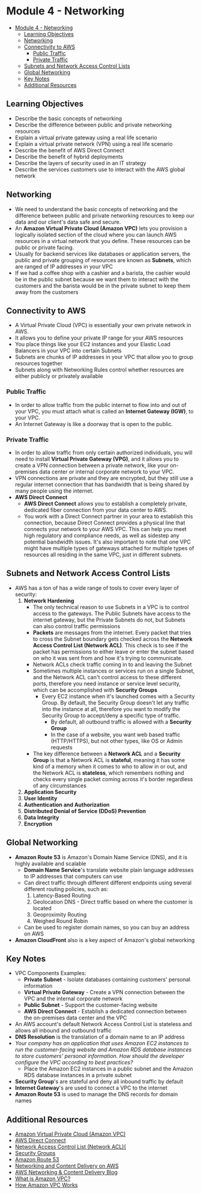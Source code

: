 # Module 4 - Networking

- [Module 4 - Networking](#module-4---networking)
  - [Learning Objectives](#learning-objectives)
  - [Networking](#networking)
  - [Connectivity to AWS](#connectivity-to-aws)
    - [Public Traffic](#public-traffic)
    - [Private Traffic](#private-traffic)
  - [Subnets and Network Access Control Lists](#subnets-and-network-access-control-lists)
  - [Global Networking](#global-networking)
  - [Key Notes](#key-notes)
  - [Additional Resources](#additional-resources)

## Learning Objectives

- Describe the basic concepts of networking
- Describe the difference between public and private networking resources
- Explain a virtual private gateway using a real life scenario
- Explain a virtual private network (VPN) using a real life scenario
- Describe the benefit of AWS Direct Connect
- Describe the benefit of hybrid deployments
- Describe the layers of security used in an IT strategy
- Describe the services customers use to interact with the AWS global network

## Networking

- We need to understand the basic concepts of networking and the difference between public and private networking resources to keep our data and our client's data safe and secure.
- An **Amazon Virtual Private Cloud (Amazon VPC)** lets you provision a logically isolated section of the cloud where you can launch AWS resources in a virtual network that you define.  These resources can be public or private facing. 
- Usually for backend services like databases or application servers, the public and private grouping of resources are known as **Subnets**, which are ranged of IP addresses in your VPC
- If we had a coffee shop with a cashier and a barista, the cashier would be in the public subnet because we want them to interact with the customers and the barista would be in the private subnet to keep them away from the customers

## Connectivity to AWS

- A Virtual Private Cloud (VPC) is essentially your own private network in AWS.
- It allows you to define your private IP range for your AWS resources
- You place things like your EC2 instances and your Elastic Load Balancers in your VPC into certain Subnets
- Subnets are chunks of IP addresses in your VPC that allow you to group resources together
- Subnets along with Networking Rules control whether resources are either publicly or privately available

### Public Traffic

- In order to allow traffic from the public internet to flow into and out of your VPC, you must attach what is called an **Internet Gateway (IGW)**, to your VPC.
- An Internet Gateway is like a doorway that is open to the public.

### Private Traffic

- In order to allow traffic from only certain authorized individuals, you will need to install **Virtual Private Gateway (VPG)**, and it allows you to create a VPN connection between a private network, like your on-premises data center or internal corporate network to your VPC.
- VPN connections are private and they are encrypted, but they still use a regular internet connection that has bandwidth that is being shared by many people using the internet.
- **AWS Direct Connect**
  - **AWS Direct Connect** allows you to establish a completely private, dedicated fiber connection from your data center to AWS. 
  - You work with a Direct Connect partner in your area to establish this connection, because Direct Connect provides a physical line that connects your network to your AWS VPC. This can help you meet high regulatory and compliance needs, as well as sidestep any potential bandwidth issues. It's also important to note that one VPC might have multiple types of gateways attached for multiple types of resources all residing in the same VPC, just in different subnets.

## Subnets and Network Access Control Lists

- AWS has a ton of has a wide range of tools to cover every layer of security:
  1. **Network Hardening**
     - The only technical reason to use Subnets in a VPC is to control access to the gateways.  The Public Subnets have access to the internet gateway, but the Private Subnets do not, but Subnets can also control traffic permissions
     - **Packets** are messages from the internet.  Every packet that tries to cross the Subnet boundary gets checked across the **Network Access Control List (Network ACL)**.  This check is to see if the packet has permissions to either leave or enter the subnet based on who it was sent from and how it's trying to communicate.
     - Network ACLs check traffic coming in to and leaving the Subnet
     - Sometimes multiple instances or services run on a single Subnet, and the Network ACL can't control access to these different ports, therefore you need instance or service level security, which can be accomplished with **Security Groups**
       - Every EC2 instance when it's launched comes with a Security Group.  By default, the Security Group doesn't let any traffic into the instance at all, therefore you want to modify the Security Group to accept/deny a specific type of traffic.
         - By default, all outbound traffic is allowed with a **Security Group**
         - In the case of a website, you want web based traffic (HTTP/HTTPS), but not other types, like OS or Admin requests
     - The key difference between a **Network ACL** and a **Security Group** is that a Network ACL is **stateful**, meaning it has some kind of a memory when it comes to who to allow in or out, and the Network ACL is **stateless**, which remembers nothing and checks every single packet coming across it's border regardless of any circumstances
  2. **Application Security**
  3. **User Identity**
  4. **Authentication and Authorization**
  5. **Distributed Denial of Service (DDoS) Prevention**
  6. **Data Integrity**
  7. **Encryption**

## Global Networking

- **Amazon Route 53** is Amazon's Domain Name Service (DNS), and it is highly available and scalable
  - **Domain Name Service**'s translate website plain language addresses to IP addresses that computers can use
  - Can direct traffic through different different endpoints using several different routing policies, such as:
    1. Latency-Based Routing
    2. Geolocation DNS - Direct traffic based on where the customer is located
    3. Geoproximity Routing
    4. Weighed Round Robin
  - Can be used to register domain names, so you can buy an address on AWS
- **Amazon CloudFront** also is a key aspect of Amazon's global networking

## Key Notes

- VPC Components Examples:
  - **Private Subnet** - Isolate databases containing customers' personal information
  - **Virtual Private Gateway** - Create a VPN connection between the VPC and the internal corporate network
  - **Public Subnet** - Support the customer-facing website
  - **AWS Direct Connect** - Establish a dedicated connection between the on-premises data center and the VPC
- An AWS account's default Network Access Control List is stateless and allows all inbound and outbound traffic
- **DNS Resolution** is the translation of a domain name to an IP address
- *Your company has an application that uses Amazon EC2 instances to run the customer-facing website and Amazon RDS database instances to store customers’ personal information. How should the developer configure the VPC according to best practices?*
  - Place the Amazon EC2 instances in a public subnet and the Amazon RDS database instances in a private subnet
- **Security Group**'s are stateful and deny all inbound traffic by default
- **Internet Gateway**'s are used to connect a VPC to the internet
- **Amazon Route 53** is used to manage the DNS records for domain names

## Additional Resources

- [Amazon Virtual Private Cloud (Amazon VPC)](https://aws.amazon.com/vpc/)
- [AWS Direct Connect](https://aws.amazon.com/directconnect/)
- [Network Access Control List (Network ACL)(](https://docs.aws.amazon.com/vpc/latest/userguide/vpc-network-acls.html)
- [Security Groups](https://docs.aws.amazon.com/vpc/latest/userguide/VPC_SecurityGroups.html)
- [Amazon Route 53](https://aws.amazon.com/route53)
- [Networking and Content Delivery on AWS](https://aws.amazon.com/products/networking)
- [AWS Networking & Content Delivery Blog](https://aws.amazon.com/blogs/networking-and-content-delivery/)
- [What is Amazon VPC?](https://docs.aws.amazon.com/vpc/latest/userguide/what-is-amazon-vpc.html)
- [How Amazon VPC Works](https://docs.aws.amazon.com/vpc/latest/userguide/how-it-works.html)